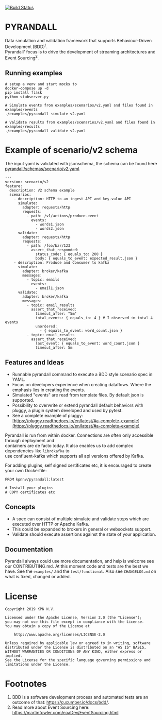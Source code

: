 [![Build Status](https://api.travis-ci.org/kpn/pyrandall.svg?branch=master)](https://travis-ci.org/kpn/pyrandall)

# PYRANDALL

Data simulation and validation framework that supports Behaviour-Driven Development (BDD)<sup>1</sup>. \
Pyrandall' focus is to drive the development of streaming architectures and Event Sourcing<sup>2</sup>.

## Running examples

```
# setup a venv and start mocks to
docker-compose up -d
pip install flask
python stubserver.py
```

```
# Simulate events from examples/scenarios/v2.yaml and files found in examples/events
./examples/pyrandall simulate v2.yaml
```

```
# Validate results from examples/scenarios/v2.yaml and files found in examples/results
./examples/pyrandall validate v2.yaml
```

# Example of scenario/v2 schema

The input yaml is validated with jsonschema, the schema can be found here [pyrandall/schemas/scenario/v2.yaml](https://github.com/kpn/pyrandall/tree/master/pyrandall/schemas/scenario/v2.yaml).

```
---
version: scenario/v2
feature:
  description: V2 schema example
  scenarios:
    - description: HTTP to an ingest API and key-value API
      simulate:
        adapter: requests/http
        requests:
          - path: /v1/actions/produce-event
            events:
              - words1.json
              - words2.json
      validate:
        adapter: requests/http
        requests:
          - path: /foo/bar/123
            assert_that_responded:
              status_code: { equals_to: 200 }
              body: { equals_to_event: expected_result.json }
    - description: Produce and Consumer to kafka
      simulate:
        adapter: broker/kafka
        messages:
          - topic: emails
            events:
              - email1.json
      validate:
        adapter: broker/kafka
        messages:
          - topic: email_results
            assert_that_received:
              timeout_after: "5m"
              total_events: { equals_to: 4 } # I observed in total 4 events
              unordered:
                - { equals_to_event: word_count.json }
          - topic: email_results
            assert_that_received:
              last_event: { equals_to_event: word_count.json }
              timeout_after: 5m
```


## Features and Ideas

* Runnable pyrandall command to execute a BDD style scenario spec in YAML.
* Focus on developers experience when creating dataflows. Where the emphasis lies in creating the events.
* Simulated "events" are read from template files. By default json is supported.
* Possibility to overwrite or extend pyrandall default behaviors with pluggy, a plugin system developed and used by pytest.
* See a complete example of pluggy: [https://pluggy.readthedocs.io/en/latest/#a-complete-example](https://pluggy.readthedocs.io/en/latest/#a-complete-example)


Pyrandall is run from within docker. Connections are often only accessible through deployment and \
containers are de facto today. It also enables us to add complex dependencies like `librdkafka` to \
use confluent-kafka which supports all api versions offered by Kafka.

For adding plugins, self signed certificates etc, it is encouraged to create your own Dockerfile:

```{Dockerfile}
FROM kpnnv/pyrandall:latest

# Install your plugins
# COPY certificates etc
```

## Concepts

* A spec can consist of multiple simulate and validate steps which are executed over HTTP or Apache Kafka.
* This could be expanded to brokers in general or websockets support.
* Validate should execute assertions against the state of your application.


## Documentation

Pyrandall always could use more documentation, and help is welcome see our CONTRIBUTING.md.
At this moment code and tests are the best we have. See the `examples/` and the `test/functional`.
Also see `CHANGELOG.md` on what is fixed, changed or added.


# License


```
Copyright 2019 KPN N.V.

Licensed under the Apache License, Version 2.0 (the "License");
you may not use this file except in compliance with the License.
You may obtain a copy of the License at

    http://www.apache.org/licenses/LICENSE-2.0

Unless required by applicable law or agreed to in writing, software
distributed under the License is distributed on an "AS IS" BASIS,
WITHOUT WARRANTIES OR CONDITIONS OF ANY KIND, either express or implied.
See the License for the specific language governing permissions and
limitations under the License.
```


# Footnotes

1. BDD is a software development process and automated tests are an outcome of that: https://cucumber.io/docs/bdd/.
1. Read more about Event Sourcing here: https://martinfowler.com/eaaDev/EventSourcing.html
